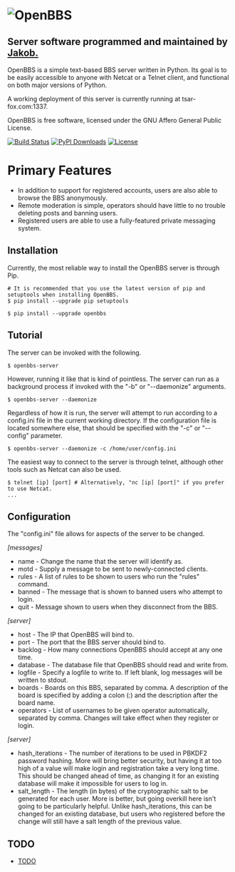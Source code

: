 ![OpenBBS](https://raw.github.com/TsarFox/openbbs/master/OpenBBS_Logo.png "OpenBBS")
=========
## Server software programmed and maintained by [Jakob.](http://tsar-fox.com/)
OpenBBS is a simple text-based BBS server written in Python. Its goal is to be easily accessible to anyone with Netcat or a Telnet client, and functional on both major versions of Python.

A working deployment of this server is currently running at tsar-fox.com:1337.

OpenBBS is free software, licensed under the GNU Affero General Public License.

[![Build Status](https://travis-ci.org/TsarFox/openbbs.svg?branch=master)](https://travis-ci.org/TsarFox/openbbs)  [![PyPI Downloads](https://img.shields.io/pypi/dm/OpenBBS.svg)](https://pypi.python.org/pypi/OpenBBS/)  [![License](https://img.shields.io/github/license/tsarfox/openbbs.svg)](https://www.gnu.org/licenses/agpl-3.0.html)


Primary Features
================

* In addition to support for registered accounts, users are also able to browse the BBS anonymously.
* Remote moderation is simple, operators should have little to no trouble deleting posts and banning users.
* Registered users are able to use a fully-featured private messaging system.


Installation
------------

Currently, the most reliable way to install the OpenBBS server is through Pip.

    # It is recommended that you use the latest version of pip and setuptools when installing OpenBBS.
    $ pip install --upgrade pip setuptools

    $ pip install --upgrade openbbs


Tutorial
--------

The server can be invoked with the following.

    $ openbbs-server

However, running it like that is kind of pointless. The server can run as a background process if invoked with the "-b" or "--daemonize" arguments.

    $ openbbs-server --daemonize

Regardless of how it is run, the server will attempt to run according to a config.ini file in the current working directory. If the configuration file is located somewhere else, that should be specified with the "-c" or "--config" parameter.

    $ openbbs-server --daemonize -c /home/user/config.ini

The easiest way to connect to the server is through telnet, although other tools such as Netcat can also be used.

    $ telnet [ip] [port] # Alternatively, "nc [ip] [port]" if you prefer to use Netcat.
    ...


Configuration
-------------

The "config.ini" file allows for aspects of the server to be changed.

*[messages]*
* name - Change the name that the server will identify as.
* motd - Supply a message to be sent to newly-connected clients.
* rules - A list of rules to be shown to users who run the "rules" command.
* banned - The message that is shown to banned users who attempt to login.
* quit - Message shown to users when they disconnect from the BBS.

*[server]*
* host - The IP that OpenBBS will bind to.
* port - The port that the BBS server should bind to.
* backlog - How many connections OpenBBS should accept at any one time.
* database - The database file that OpenBBS should read and write from.
* logfile - Specify a logfile to write to. If left blank, log messages will be written to stdout.
* boards - Boards on this BBS, separated by comma. A description of the board is specified by adding a colon (:) and the description after the board name.
* operators - List of usernames to be given operator automatically, separated by comma. Changes will take effect when they register or login.

*[server]*
* hash_iterations - The number of iterations to be used in PBKDF2 password hashing. More will bring better security, but having it at too high of a value will make login and registration take a very long time. This should be changed ahead of time, as changing it for an existing database will make it impossible for users to log in.
* salt_length - The length (in bytes) of the cryptographic salt to be generated for each user. More is better, but going overkill here isn't going to be particularly helpful. Unlike hash_iterations, this can be changed for an existing database, but users who registered before the change will still have a salt length of the previous value.


TODO
----
- [TODO](/TODO.md)
